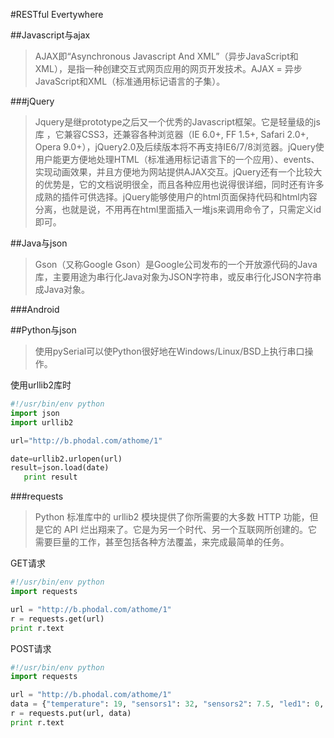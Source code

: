 #RESTful Evertywhere

##Javascript与ajax

> AJAX即“Asynchronous Javascript And XML”（异步JavaScript和XML），是指一种创建交互式网页应用的网页开发技术。AJAX = 异步 JavaScript和XML（标准通用标记语言的子集）。

###jQuery

> Jquery是继prototype之后又一个优秀的Javascript框架。它是轻量级的js库 ，它兼容CSS3，还兼容各种浏览器（IE 6.0+, FF 1.5+, Safari 2.0+, Opera 9.0+），jQuery2.0及后续版本将不再支持IE6/7/8浏览器。jQuery使用户能更方便地处理HTML（标准通用标记语言下的一个应用）、events、实现动画效果，并且方便地为网站提供AJAX交互。jQuery还有一个比较大的优势是，它的文档说明很全，而且各种应用也说得很详细，同时还有许多成熟的插件可供选择。jQuery能够使用户的html页面保持代码和html内容分离，也就是说，不用再在html里面插入一堆js来调用命令了，只需定义id即可。

##Java与json

> Gson（又称Google Gson）是Google公司发布的一个开放源代码的Java库，主要用途为串行化Java对象为JSON字符串，或反串行化JSON字符串成Java对象。

###Android


##Python与json

> 使用pySerial可以使Python很好地在Windows/Linux/BSD上执行串口操作。

使用urllib2库时

```python
#!/usr/bin/env python
import json
import urllib2

url="http://b.phodal.com/athome/1"

date=urllib2.urlopen(url)
result=json.load(date)
   print result
```

###requests

> Python 标准库中的 urllib2 模块提供了你所需要的大多数 HTTP 功能，但是它的 API 烂出翔来了。它是为另一个时代、另一个互联网所创建的。它需要巨量的工作，甚至包括各种方法覆盖，来完成最简单的任务。

GET请求

```python
#!/usr/bin/env python
import requests

url = "http://b.phodal.com/athome/1"
r = requests.get(url)
print r.text
``` 

POST请求

```python
#!/usr/bin/env python
import requests

url = "http://b.phodal.com/athome/1"
data = {"temperature": 19, "sensors1": 32, "sensors2": 7.5, "led1": 0, "method": "PUT"}
r = requests.put(url, data)
print r.text
```
